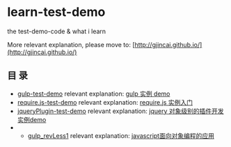 # learn-test-demo

the test-demo-code & what i learn

More relevant explanation, please move to: [http://gjincai.github.io/](http://gjincai.github.io/)

## 目 录

- [gulp-test-demo](/gulp-test-demo/)    relevant explanation: [gulp 实例 demo](http://gjincai.github.io/2016/03/15/gulp-%E5%AE%9E%E4%BE%8B-demo/)
- [require.js-test-demo](/require.js-test-demo/)     relevant explanation: [require.js 实例入门](http://gjincai.github.io/2016/04/01/require-js-%E5%AE%9E%E4%BE%8B%E5%85%A5%E9%97%A8/)
- [jqueryPlugin-test-demo](/jqueryPlugin-test-demo/)    relevant explanation: [jquery 对象级别的插件开发 实例demo](http://gjincai.github.io/2016/04/10/jquery-%E5%AF%B9%E8%B1%A1%E7%BA%A7%E5%88%AB%E7%9A%84%E6%8F%92%E4%BB%B6%E5%BC%80%E5%8F%91-%E5%AE%9E%E4%BE%8Bdemo/)
- - [gulp_revLess1](/gulp_revLess1/)    relevant explanation: [javascript面向对象编程的应用](http://gjincai.github.io/2016/06/10/javascript%E9%9D%A2%E5%90%91%E5%AF%B9%E8%B1%A1%E7%BC%96%E7%A8%8B%E7%9A%84%E5%BA%94%E7%94%A8/)
